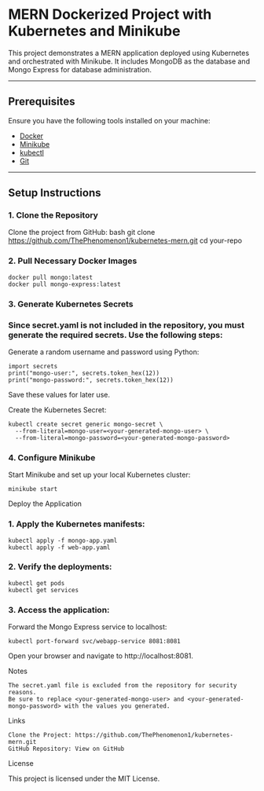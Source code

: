 # MERN Dockerized Project with Kubernetes and Minikube

This project demonstrates a MERN application deployed using Kubernetes and orchestrated with Minikube. It includes MongoDB as the database and Mongo Express for database administration.

---

## Prerequisites

Ensure you have the following tools installed on your machine:

- [Docker](https://www.docker.com/get-started)
- [Minikube](https://minikube.sigs.k8s.io/docs/start/)
- [kubectl](https://kubernetes.io/docs/tasks/tools/)
- [Git](https://git-scm.com/)

---

## Setup Instructions

### 1. Clone the Repository
Clone the project from GitHub:
bash
git clone https://github.com/ThePhenomenon1/kubernetes-mern.git
cd your-repo

### 2. Pull Necessary Docker Images

    docker pull mongo:latest
    docker pull mongo-express:latest

### 3. Generate Kubernetes Secrets

### Since secret.yaml is not included in the repository, you must generate the required secrets. Use the following steps:

Generate a random username and password using Python:

    import secrets
    print("mongo-user:", secrets.token_hex(12))
    print("mongo-password:", secrets.token_hex(12))

Save these values for later use.

Create the Kubernetes Secret:

    kubectl create secret generic mongo-secret \
      --from-literal=mongo-user=<your-generated-mongo-user> \
      --from-literal=mongo-password=<your-generated-mongo-password>

### 4. Configure Minikube

Start Minikube and set up your local Kubernetes cluster:

    minikube start

Deploy the Application

### 1. Apply the Kubernetes manifests:

    kubectl apply -f mongo-app.yaml
    kubectl apply -f web-app.yaml

### 2. Verify the deployments:

    kubectl get pods
    kubectl get services

### 3. Access the application:

Forward the Mongo Express service to localhost:

    kubectl port-forward svc/webapp-service 8081:8081

Open your browser and navigate to http://localhost:8081.

Notes

    The secret.yaml file is excluded from the repository for security reasons.
    Be sure to replace <your-generated-mongo-user> and <your-generated-mongo-password> with the values you generated.

Links

    Clone the Project: https://github.com/ThePhenomenon1/kubernetes-mern.git
    GitHub Repository: View on GitHub

License

This project is licensed under the MIT License.
